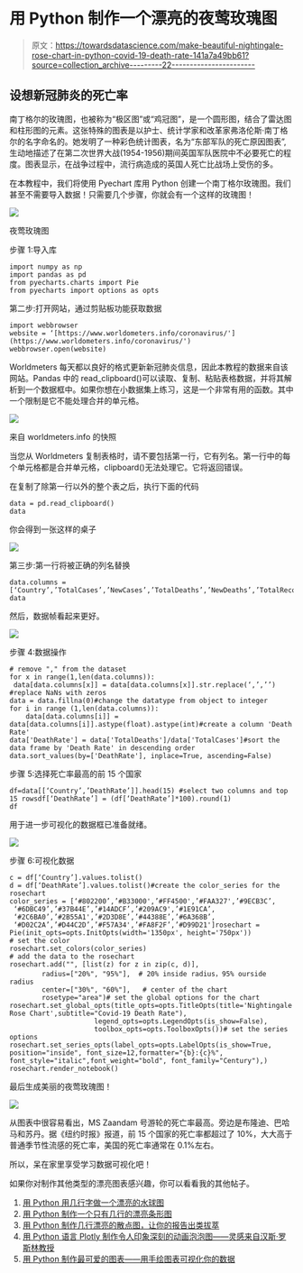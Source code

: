 # 用 Python 制作一个漂亮的夜莺玫瑰图

> 原文：<https://towardsdatascience.com/make-beautiful-nightingale-rose-chart-in-python-covid-19-death-rate-141a7a49bb61?source=collection_archive---------22----------------------->

## **设想新冠肺炎的死亡率**

南丁格尔的玫瑰图，也被称为“极区图”或“鸡冠图”，是一个圆形图，结合了雷达图和柱形图的元素。这张特殊的图表是以护士、统计学家和改革家弗洛伦斯·南丁格尔的名字命名的。她发明了一种彩色统计图表，名为“东部军队的死亡原因图表”,生动地描述了在第二次世界大战(1954-1956)期间英国军队医院中不必要死亡的程度。图表显示，在战争过程中，流行病造成的英国人死亡比战场上受伤的多。

在本教程中，我们将使用 Pyechart 库用 Python 创建一个南丁格尔玫瑰图。我们甚至不需要导入数据！只需要几个步骤，你就会有一个这样的玫瑰图！

![](img/be73b0c23fb4e5746a4d6a69e81909bb.png)

夜莺玫瑰图

步骤 1:导入库

```
import numpy as np
import pandas as pd
from pyecharts.charts import Pie
from pyecharts import options as opts
```

第二步:打开网站，通过剪贴板功能获取数据

```
import webbrowser
website = ‘[https://www.worldometers.info/coronavirus/'](https://www.worldometers.info/coronavirus/')
webbrowser.open(website)
```

Worldmeters 每天都以良好的格式更新新冠肺炎信息，因此本教程的数据来自该网站。Pandas 中的 read_clipboard()可以读取、复制、粘贴表格数据，并将其解析到一个数据框中。如果你想在小数据集上练习，这是一个非常有用的函数。其中一个限制是它不能处理合并的单元格。

![](img/2d667e7f9a983146b53a9aee4f3ef1e0.png)

来自 worldmeters.info 的快照

当您从 Worldmeters 复制表格时，请不要包括第一行，它有列名。第一行中的每个单元格都是合并单元格，clipboard()无法处理它。它将返回错误。

在复制了除第一行以外的整个表之后，执行下面的代码

```
data = pd.read_clipboard()
data
```

你会得到一张这样的桌子

![](img/8da1282ef511bfbe52ff1477e4d84e35.png)

第三步:第一行将被正确的列名替换

```
data.columns = [‘Country’,’TotalCases’,’NewCases’,’TotalDeaths’,’NewDeaths’,’TotalRecovered’,’ActiveCases’,’CriticalCondition’,‘TotCasesPerMillion’,’DeathsPerMillion’,’TotalTests’,’TestsPerMillion’]
data
```

然后，数据帧看起来更好。

![](img/75c1443ecbb799c670f28fbb16eae1dc.png)

步骤 4:数据操作

```
# remove "," from the dataset
for x in range(1,len(data.columns)):
 data[data.columns[x]] = data[data.columns[x]].str.replace(‘,’,’’) #replace NaNs with zeros
data = data.fillna(0)#change the datatype from object to integer
for i in range (1,len(data.columns)):
    data[data.columns[i]] = data[data.columns[i]].astype(float).astype(int)#create a column 'Death Rate'
data['DeathRate'] = data['TotalDeaths']/data['TotalCases']#sort the data frame by 'Death Rate' in descending order
data.sort_values(by=['DeathRate'], inplace=True, ascending=False)
```

步骤 5:选择死亡率最高的前 15 个国家

```
df=data[[‘Country’,’DeathRate’]].head(15) #select two columns and top 15 rowsdf[‘DeathRate’] = (df[‘DeathRate’]*100).round(1)
df
```

用于进一步可视化的数据框已准备就绪。

![](img/7489cb0d0a3b61f9af934c0458b0564b.png)

步骤 6:可视化数据

```
c = df[‘Country’].values.tolist()
d = df[‘DeathRate’].values.tolist()#create the color_series for the rosechart
color_series = [‘#802200’,’#B33000',’#FF4500',’#FAA327',’#9ECB3C’,
 ‘#6DBC49’,’#37B44E’,’#14ADCF’,’#209AC9',’#1E91CA’,
 ‘#2C6BA0’,’#2B55A1',’#2D3D8E’,’#44388E’,’#6A368B’,
 ‘#D02C2A’,’#D44C2D’,’#F57A34',’#FA8F2F’,’#D99D21']rosechart = Pie(init_opts=opts.InitOpts(width='1350px', height='750px'))
# set the color
rosechart.set_colors(color_series)
# add the data to the rosechart
rosechart.add("", [list(z) for z in zip(c, d)],
        radius=["20%", "95%"],  # 20% inside radius，95% ourside radius
        center=["30%", "60%"],   # center of the chart
        rosetype="area")# set the global options for the chart
rosechart.set_global_opts(title_opts=opts.TitleOpts(title='Nightingale Rose Chart',subtitle="Covid-19 Death Rate"),
                     legend_opts=opts.LegendOpts(is_show=False),
                     toolbox_opts=opts.ToolboxOpts())# set the series options
rosechart.set_series_opts(label_opts=opts.LabelOpts(is_show=True, position="inside", font_size=12,formatter="{b}:{c}%", font_style="italic",font_weight="bold", font_family="Century"),)
rosechart.render_notebook()
```

最后生成美丽的夜莺玫瑰图！

![](img/551b8688852cfe31a20f7d3bd595be1a.png)

从图表中很容易看出，MS Zaandam 号游轮的死亡率最高。旁边是布隆迪、巴哈马和苏丹。据《纽约时报》报道，前 15 个国家的死亡率都超过了 10%，大大高于普通季节性流感的死亡率，美国的死亡率通常在 0.1%左右。

所以，呆在家里享受学习数据可视化吧！

如果你对制作其他类型的漂亮图表感兴趣，你可以看看我的其他帖子。

1.  [用 Python 用几行字做一个漂亮的水球图](https://medium.com/python-in-plain-english/make-beautiful-water-polo-chart-in-a-few-lines-in-python-5d04f3f9335d)
2.  [用 Python 制作一个只有几行的漂亮条形图](https://medium.com/@han.candice/make-a-beautiful-bar-chart-in-just-few-lines-in-python-5625ebc71c49)
3.  [用 Python 制作几行漂亮的散点图，让你的报告出类拔萃](https://medium.com/@han.candice/make-a-beautiful-scatterplot-in-in-a-few-lines-in-python-to-make-your-report-outstanding-f47db0532094)
4.  [用 Python 语言 Plotly 制作令人印象深刻的动画泡泡图——灵感来自汉斯·罗斯林教授](https://medium.com/python-in-plain-english/animated-bubble-chart-with-plotly-in-python-inspired-by-professor-hans-rosling-b7262298dd03)
5.  [用 Python 制作最可爱的图表——用手绘图表可视化你的数据](https://medium.com/p/make-the-cutest-chart-in-python-visualize-your-data-with-hand-drawn-charts-f21157f76b4b)